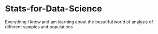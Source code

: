 # Stats-for-Data-Science
Everything I know and am learning about the beautiful world of analysis of different samples and populations 
